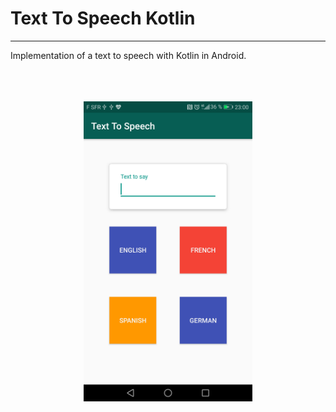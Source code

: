 # Text To Speech Kotlin
___
Implementation of a text to speech with Kotlin in Android.
</br>
</br>
</br>
</br>
<p align="center">
<img src="Screenshot/screen.png" width="270" height="480" >
</p>
